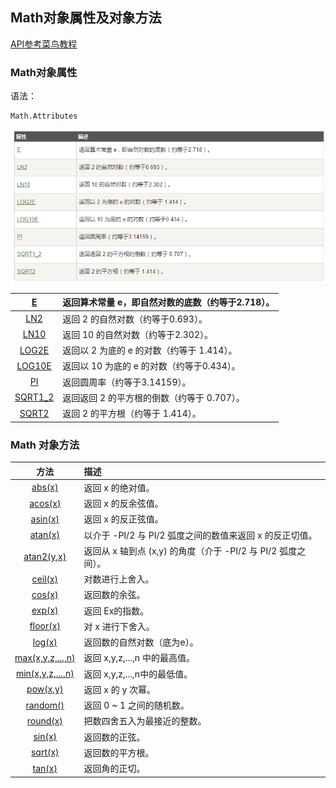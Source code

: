 ## Math对象属性及对象方法

[API参考菜鸟教程](http://www.runoob.com/jsref/jsref-obj-math.html)

### Math对象属性

语法：

```
Math.Attributes
```

![](/assets/import1.png)

| [E](http://www.runoob.com/jsref/jsref-e.html) | 返回算术常量 e，即自然对数的底数（约等于2.718）。 |
| :---: | :--- |
| [LN2](http://www.runoob.com/jsref/jsref-ln2.html) | 返回 2 的自然对数（约等于0.693）。 |
| [LN10](http://www.runoob.com/jsref/jsref-ln10.html) | 返回 10 的自然对数（约等于2.302）。 |
| [LOG2E](http://www.runoob.com/jsref/jsref-log2e.html) | 返回以 2 为底的 e 的对数（约等于 1.414）。 |
| [LOG10E](http://www.runoob.com/jsref/jsref-log10e.html) | 返回以 10 为底的 e 的对数（约等于0.434）。 |
| [PI](http://www.runoob.com/jsref/jsref-pi.html) | 返回圆周率（约等于3.14159）。 |
| [SQRT1\_2](http://www.runoob.com/jsref/jsref-sqrt1-2.html) | 返回返回 2 的平方根的倒数（约等于 0.707）。 |
| [SQRT2](http://www.runoob.com/jsref/jsref-sqrt2.html) | 返回 2 的平方根（约等于 1.414）。 |

### Math 对象方法


| 方法 | 描述 |
| :---: | :--- |
| [abs\(x\)](http://www.runoob.com/jsref/jsref-abs.html) | 返回 x 的绝对值。 |
| [acos\(x\)](http://www.runoob.com/jsref/jsref-acos.html) | 返回 x 的反余弦值。 |
| [asin\(x\)](http://www.runoob.com/jsref/jsref-asin.html) | 返回 x 的反正弦值。 |
| [atan\(x\)](http://www.runoob.com/jsref/jsref-atan.html) | 以介于 -PI/2 与 PI/2 弧度之间的数值来返回 x 的反正切值。 |
| [atan2\(y,x\)](http://www.runoob.com/jsref/jsref-atan2.html) | 返回从 x 轴到点 \(x,y\) 的角度（介于 -PI/2 与 PI/2 弧度之间）。 |
| [ceil\(x\)](http://www.runoob.com/jsref/jsref-ceil.html) | 对数进行上舍入。 |
| [cos\(x\)](http://www.runoob.com/jsref/jsref-cos.html) | 返回数的余弦。 |
| [exp\(x\)](http://www.runoob.com/jsref/jsref-exp.html) | 返回 Ex的指数。 |
| [floor\(x\)](http://www.runoob.com/jsref/jsref-floor.html) | 对 x 进行下舍入。 |
| [log\(x\)](http://www.runoob.com/jsref/jsref-log.html) | 返回数的自然对数（底为e）。 |
| [max\(x,y,z,...,n\)](http://www.runoob.com/jsref/jsref-max.html) | 返回 x,y,z,...,n 中的最高值。 |
| [min\(x,y,z,...,n\)](http://www.runoob.com/jsref/jsref-min.html) | 返回 x,y,z,...,n中的最低值。 |
| [pow\(x,y\)](http://www.runoob.com/jsref/jsref-pow.html) | 返回 x 的 y 次幂。 |
| [random\(\)](http://www.runoob.com/jsref/jsref-random.html) | 返回 0 ~ 1 之间的随机数。 |
| [round\(x\)](http://www.runoob.com/jsref/jsref-round.html) | 把数四舍五入为最接近的整数。 |
| [sin\(x\)](http://www.runoob.com/jsref/jsref-sin.html) | 返回数的正弦。 |
| [sqrt\(x\)](http://www.runoob.com/jsref/jsref-sqrt.html) | 返回数的平方根。 |
| [tan\(x\)](http://www.runoob.com/jsref/jsref-tan.html) | 返回角的正切。 |



